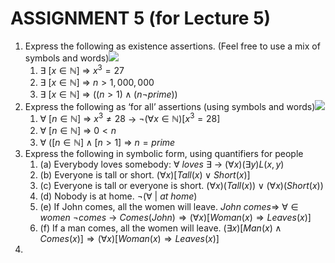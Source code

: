 # ASSIGNMENT 5 (for Lecture 5)
1. Express the following as existence assertions. (Feel free to use a mix of symbols and words)![](https://i.imgur.com/W8Rpc8C.png)
	1. $\exists\ [x \in \mathbb N]\ \Rightarrow \ x^3=27$
	2. $\exists\ [x \in \mathbb N]\ \Rightarrow \ n>1,000,000$
	3. $\exists\ [x \in \mathbb N]\ \Rightarrow \ ((n>1) \land (n \lnot prime))$
2. Express the following as ‘for all’ assertions (using symbols and words)![](https://i.imgur.com/9WCKjtx.png)
	1. $\forall \ [n\in \mathbb N] \ \Rightarrow \ x^3 \neq 28$ -> $\lnot (\forall x \in \mathbb N)[x^3=28]$
	2. $\forall \ [n\in \mathbb N] \ \Rightarrow \ 0 < n$ 
	3. $\forall \ ([n\in \mathbb N] \land [n>1] \ \Rightarrow \ n=prime$
3. Express the following in symbolic form, using quantifiers for people
	1. (a) Everybody loves somebody: $\forall\ loves\ \exists$ -> $(\forall x)(\exists y)L(x,y)$
	2. (b) Everyone is tall or short. $(\forall x) [Tall(x) \lor Short(x)]$ 
	3. (c) Everyone is tall or everyone is short. $(\forall x)(Tall(x)) \lor (\forall x)(Short(x))$
	4. (d) Nobody is at home. $\lnot(\forall\ |\ at\ home)$
	5. (e) If John comes, all the women will leave. $John\ comes \Rightarrow\ \forall \in women\ \lnot comes$ -> $Comes(John) \Rightarrow (\forall x)[Woman(x) \Rightarrow Leaves(x)]$
	6. (f) If a man comes, all the women will leave. $(\exists x) [Man(x) \land Comes(x)] \Rightarrow (\forall x)[Woman(x) \Rightarrow Leaves(x)]$
4. 